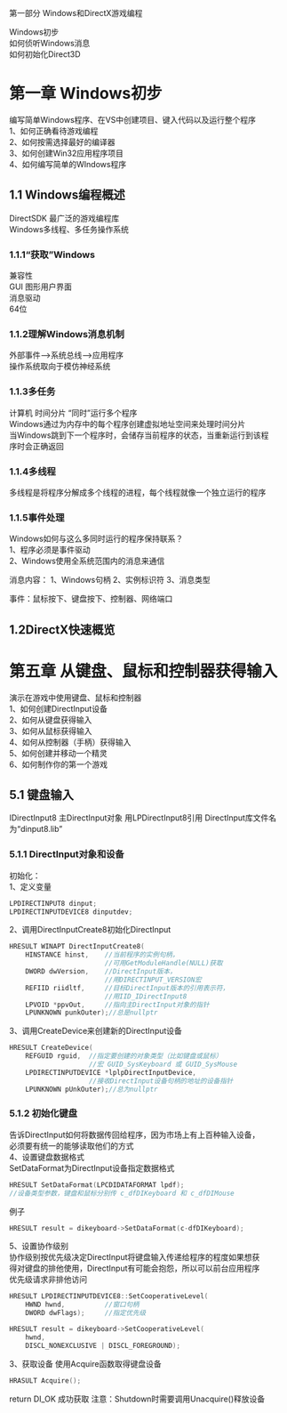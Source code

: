 第一部分 Windows和DirectX游戏编程

Windows初步  
如何侦听Windows消息   
如何初始化Direct3D
# 第一章 Windows初步
编写简单Windows程序、在VS中创建项目、键入代码以及运行整个程序  
1、如何正确看待游戏编程  
2、如何按需选择最好的编译器  
3、如何创建Win32应用程序项目  
4、如何编写简单的WIndows程序
## 1.1 Windows编程概述
DirectSDK 最广泛的游戏编程库  
Windows多线程、多任务操作系统
### 1.1.1“获取”Windows
兼容性  
GUI 图形用户界面  
消息驱动  
64位
### 1.1.2理解Windows消息机制
外部事件-->系统总线-->应用程序  
操作系统取向于模仿神经系统  
### 1.1.3多任务
计算机 时间分片 “同时”运行多个程序  
Windows通过为内存中的每个程序创建虚拟地址空间来处理时间分片  
当Windows跳到下一个程序时，会储存当前程序的状态，当重新运行到该程  
序时会正确返回  
### 1.1.4多线程
多线程是将程序分解成多个线程的进程，每个线程就像一个独立运行的程序  
### 1.1.5事件处理
Windows如何与这么多同时运行的程序保持联系？  
1、程序必须是事件驱动  
2、Windows使用全系统范围内的消息来通信  

消息内容：
1、Windows句柄
2、实例标识符
3、消息类型

事件：鼠标按下、键盘按下、控制器、网络端口
## 1.2DirectX快速概览

# 第五章 从键盘、鼠标和控制器获得输入
演示在游戏中使用键盘、鼠标和控制器  
1、如何创建DirectInput设备  
2、如何从键盘获得输入  
3、如何从鼠标获得输入  
4、如何从控制器（手柄）获得输入  
5、如何创建并移动一个精灵  
6、如何制作你的第一个游戏
## 5.1 键盘输入
IDirectInput8 主DirectInput对象
用LPDirectInput8引用
DirectInput库文件名为“dinput8.lib”
### 5.1.1 DirectInput对象和设备
初始化：  
1、定义变量
``` cpp
LPDIRECTINPUT8 dinput;
LPDIRECTINPUTDEVICE8 dinputdev;
```
2、调用DirectInputCreate8初始化DirectInput
```cpp
HRESULT WINAPT DirectInputCreate8(
    HINSTANCE hinst,    //当前程序的实例句柄，
                        //可用GetModuleHandle(NULL)获取
    DWORD dwVersion,    //DirectInput版本，
                        //用DIRECTINPUT_VERSION宏
    REFIID riidltf,     //目标DirectInput版本的引用表示符，  
                        //用IID_IDirectInput8
    LPVOID *ppvOut,     //指向主DirectInput对象的指针
    LPUNKNOWN punkOuter);//总是nullptr
```
3、调用CreateDevice来创建新的DirectInput设备
``` cpp
HRESULT CreateDevice(
    REFGUID rguid,  //指定要创建的对象类型（比如键盘或鼠标）
                    //宏 GUID_SysKeyboard 或 GUID_SysMouse
    LPDIRECTINPUTDEVICE *lplpDirectInputDevice,
                    //接收DirectInput设备句柄的地址的设备指针
    LPUNKNOWN pUnkOuter);//总为nullptr
```
### 5.1.2 初始化键盘
告诉DirectInput如何将数据传回给程序，因为市场上有上百种输入设备，  
必须要有统一的能够读取他们的方式  
4、设置键盘数据格式  
SetDataFormat为DirectInput设备指定数据格式
```cpp
HRESULT SetDataFormat(LPCDIDATAFORMAT lpdf);
//设备类型参数，键盘和鼠标分别传 c_dfDIKeyboard 和 c_dfDIMouse
```
例子
```cpp
HRESULT result = dikeyboard->SetDataFormat(c-dfDIKeyboard);
```
5、设置协作级别  
协作级别按优先级决定DirectInput将键盘输入传递给程序的程度如果想获  
得对键盘的排他使用，DirectInput有可能会抱怨，所以可以前台应用程序  
优先级请求非排他访问
```cpp
HRESULT LPDIRECTINPUTDEVICE8::SetCooperativeLevel(
    HWND hwnd,          //窗口句柄
    DWORD dwFlags);     //指定优先级
```
```cpp
HRESULT result = dikeyboard->SetCooperativeLevel(
    hwnd,
    DISCL_NONEXCLUSIVE | DISCL_FOREGROUND);
```
3、获取设备
使用Acquire函数取得键盘设备
```cpp
HRASULT Acquire();
```
return DI_OK 成功获取
注意：Shutdown时需要调用Unacquire()释放设备